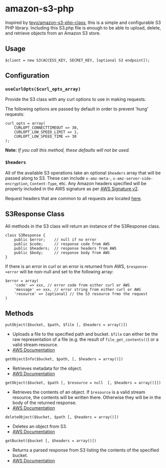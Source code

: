 amazon-s3-php
=============

Inspired by [tpyo/amazon-s3-php-class](https://github.com/tpyo/amazon-s3-php-class), this is a simple and configurable S3 PHP library. Including this S3.php file is enough to be able to upload, delete, and retrieve objects from an Amazon S3 store.

## Usage
`$client = new S3(ACCESS_KEY, SECRET_KEY, [optional S3 endpoint]);`

## Configuration
### `useCurlOpts($curl_opts_array)`
Provide the S3 class with any curl options to use in making requests.

The following options are passed by default in order to prevent 'hung' requests:
```
curl_opts = array(
    CURLOPT_CONNECTTIMEOUT => 30,
    CURLOPT_LOW_SPEED_LIMIT => 1,
    CURLOPT_LOW_SPEED_TIME => 30
);
```
**Note:** *If you call this method, these defaults will not be used.*

### `$headers`
All of the available S3 operations take an optional `$headers` array that will be passed along to S3. These can include `x-amz-meta-`, `x-amz-server-side-encryption`, `Content-Type`, etc. Any Amazon headers specified will be properly included in the AWS signature as per [AWS Signature v2](http://docs.aws.amazon.com/AmazonS3/latest/dev/RESTAuthentication.html).

Request headers that are common to all requests are located [here](http://docs.aws.amazon.com/AmazonS3/latest/API/RESTCommonRequestHeaders.html).

## S3Response Class
All methods in the S3 class will return an instance of the S3Response class.
```
class S3Response {
    public $error;    // null if no error
    public $code;     // response code from AWS
    public $headers;  // response headers from AWS
    public $body;     // response body from AWS
}
```

If there is an error in curl or an error is returned from AWS, `$response->error` will be non-null and set to the following array:

```
$error = array(
    'code' => xxx, // error code from either curl or AWS
    'message' => xxx, // error string from either curl or AWS
    'resource' => [optional] // the S3 resource frmo the request
)
```

## Methods
`putObject($bucket, $path, $file [, $headers = array()])`
* Uploads a file to the specified path and bucket. `$file` can either be the raw representation of a file (e.g. the result of `file_get_contents()`) or a valid stream resource.
* [AWS Documentation](http://docs.aws.amazon.com/AmazonS3/latest/API/RESTObjectPUT.html)

`getObjectInfo($bucket, $path, [, $headers = array()])`
* Retrieves metadata for the object.
* [AWS Documentation](http://docs.aws.amazon.com/AmazonS3/latest/API/RESTObjectHEAD.html)

`getObject($bucket, $path [, $resource = null  [, $headers = array()]])`
* Retrieves the contents of an object. If `$resource` is a valid stream resource, the contents will be written there. Otherwise they will be in the body of the returned response.
* [AWS Documentation](http://docs.aws.amazon.com/AmazonS3/latest/API/RESTObjectGET.html)

`deleteObject($bucket, $path [, $headers = array()])`
* Deletes an object from S3.
* [AWS Documentation](http://docs.aws.amazon.com/AmazonS3/latest/API/RESTObjectDELETE.html)

`getBucket($bucket [, $headers = array()])`
* Returns a parsed response from S3 listing the contents of the specified bucket.
* [AWS Documentation](http://docs.aws.amazon.com/AmazonS3/latest/API/RESTBucketGET.html)
